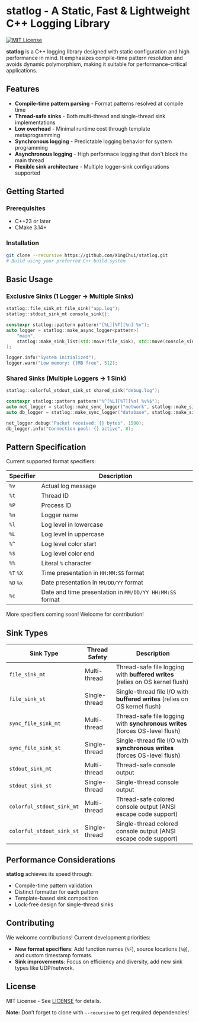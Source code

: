 # statlog - A Static, Fast & Lightweight C++ Logging Library

[![MIT License](https://img.shields.io/badge/license-MIT-blue.svg)](LICENSE)

**statlog** is a C++ logging library designed with static configuration and high performance in mind. It emphasizes compile-time pattern resolution and avoids dynamic polymorphism, making it suitable for performance-critical applications.

## Features

- **Compile-time pattern parsing** - Format patterns resolved at compile time
- **Thread-safe sinks** - Both multi-thread and single-thread sink implementations
- **Low overhead** - Minimal runtime cost through template metaprogramming
- **Synchronous logging** - Predictable logging behavior for system programming
- **Asynchronous logging** - High performace logging that don't block the main thread
- **Flexible sink architecture** - Multiple logger-sink configurations supported

## Getting Started

### Prerequisites
- C++23 or later
- CMake 3.14+

### Installation

```bash
git clone --recursive https://github.com/X1ngChui/statlog.git
# Build using your preferred C++ build system
```

## Basic Usage

### Exclusive Sinks (1 Logger → Multiple Sinks)

```cpp
statlog::file_sink_mt file_sink("app.log");
statlog::stdout_sink_mt console_sink{};

constexpr statlog::pattern pattern("[%L][%T][%n] %v");
auto logger = statlog::make_async_logger<pattern>(
	"main", 
	statlog::make_sink_list(std::move(file_sink), std::move(console_sink))
);

logger.info("System initialized");
logger.warn("Low memory: {}MB free", 512);
```

### Shared Sinks (Multiple Loggers → 1 Sink)

```cpp
statlog::colorful_stdout_sink_st shared_sink("debug.log");

constexpr statlog::pattern pattern("%^[%L][%T][%n] %v%$");
auto net_logger = statlog::make_sync_logger("network", statlog::make_sink_list(shared_sink));
auto db_logger = statlog::make_sync_logger("database", statlog::make_sink_list(shared_sink));

net_logger.debug("Packet received: {} bytes", 1500);
db_logger.info("Connection pool: {} active", 8);
```

## Pattern Specification

Current supported format specifiers:

| Specifier | Description             |
|-----------|-------------------------|
| `%v`      | Actual log message      |
| `%t`      | Thread ID               |
| `%P`      | Process ID              |
| `%n`      | Logger name             |
| `%l`      | Log level in lowercase  |
| `%L`      | Log level in uppercase  |
| `%^`      | Log level color start   |
| `%$`      | Log level color end     |
| `%%`      | Literal `%` character   |
| `%T` `%X` | Time presentation in `HH:MM:SS` format |
| `%D` `%x` | Date presentation in `MM/DD/YY` format |
| `%c`      | Date and time presentation in `MM/DD/YY HH:MM:SS` format |


More specifiers coming soon! Welcome for contribution!

## Sink Types

| Sink Type                  | Thread Safety  | Description                                                                  |
|----------------------------|----------------|------------------------------------------------------------------------------|
| `file_sink_mt`             | Multi-thread   | Thread-safe file logging with **buffered writes** (relies on OS kernel flush)|
| `file_sink_st`             | Single-thread  | Single-thread file I/O with **buffered writes** (relies on OS kernel flush)  |
| `sync_file_sink_mt`        | Multi-thread   | Thread-safe file logging with **synchronous writes** (forces OS-level flush) |
| `sync_file_sink_st`        | Single-thread  | Single-thread file I/O with **synchronous writes** (forces OS-level flush)   |
| `stdout_sink_mt`           | Multi-thread   | Thread-safe console output                                                   |
| `stdout_sink_st`           | Single-thread  | Single-thread console output                                                 |
| `colorful_stdout_sink_mt`  | Multi-thread   | Thread-safe colored console output (ANSI escape code support)                |
| `colorful_stdout_sink_st`  | Single-thread  | Single-thread colored console output (ANSI escape code support)              |


## Performance Considerations

**statlog** achieves its speed through:

- Compile-time pattern validation
- Distinct formatter for each pattern
- Template-based sink composition
- Lock-free design for single-thread sinks

## Contributing

We welcome contributions! Current development priorities:

- **New format specifiers**: Add function names (`%F`), source locations (`%@`), and custom timestamp formats.
- **Sink improvements**: Focus on efficiency and diversity, add new sink types like UDP/network.

## License

MIT License - See [LICENSE](LICENSE) for details.

**Note:** Don’t forget to clone with `--recursive` to get required dependencies!




